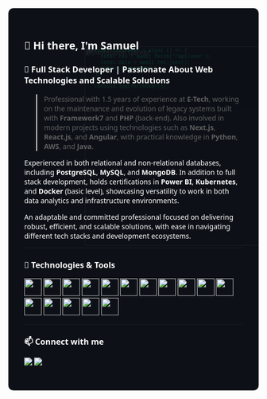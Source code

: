 <div style="position: relative; padding: 2rem; background-color: #0d1117; color: white; font-family: 'Segoe UI', sans-serif; border-radius: 10px; overflow: hidden;">

  <!-- Notebook Gamer (decorativo) -->
  <img src="https://i.imgur.com/Elwh7sV.png" alt="Notebook Gamer" style="position: absolute; top: 10%; right: -50px; width: 400px; max-width: 100%; opacity: 0.07; z-index: 0; pointer-events: none;" />

  <!-- Simulated code on screen -->
  <pre style="position: absolute; top: 70px; right: 80px; width: 250px; font-size: 10px; line-height: 1.2; color: #00ff95; font-family: 'Courier New', monospace; white-space: pre-wrap; opacity: 0.15; z-index: 1;">
const fetchUser = async () => {
  const res = await fetch('/api/user');
  const data = await res.json();
  return data.name;
};

console.log(fetchUser());
  </pre>

  <h2>👋 Hi there, I'm <strong>Samuel</strong></h2>

  <h3>💼 Full Stack Developer | Passionate About Web Technologies and Scalable Solutions</h3>

  <blockquote>
    Professional with 1.5 years of experience at <strong>E-Tech</strong>, working on the maintenance and evolution of legacy systems built with <strong>Framework7</strong> and <strong>PHP</strong> (back-end). Also involved in modern projects using technologies such as <strong>Next.js</strong>, <strong>React.js</strong>, and <strong>Angular</strong>, with practical knowledge in <strong>Python</strong>, <strong>AWS</strong>, and <strong>Java</strong>.
  </blockquote>

  <p>
    Experienced in both relational and non-relational databases, including <strong>PostgreSQL</strong>, <strong>MySQL</strong>, and <strong>MongoDB</strong>. In addition to full stack development, holds certifications in <strong>Power BI</strong>, <strong>Kubernetes</strong>, and <strong>Docker</strong> (basic level), showcasing versatility to work in both data analytics and infrastructure environments.
  </p>

  <p>
    An adaptable and committed professional focused on delivering robust, efficient, and scalable solutions, with ease in navigating different tech stacks and development ecosystems.
  </p>

  <hr />

  <h3>🔧 Technologies & Tools</h3>
  <p>
    <img src="https://cdn.jsdelivr.net/gh/devicons/devicon/icons/html5/html5-original.svg" width="35" />
    <img src="https://cdn.jsdelivr.net/gh/devicons/devicon/icons/css3/css3-original.svg" width="35" />
    <img src="https://cdn.jsdelivr.net/gh/devicons/devicon/icons/javascript/javascript-original.svg" width="35" />
    <img src="https://cdn.jsdelivr.net/gh/devicons/devicon/icons/typescript/typescript-original.svg" width="35" />
    <img src="https://cdn.jsdelivr.net/gh/devicons/devicon/icons/react/react-original.svg" width="35" />
    <img src="https://cdn.jsdelivr.net/gh/devicons/devicon/icons/nextjs/nextjs-original.svg" width="35" />
    <img src="https://cdn.jsdelivr.net/gh/devicons/devicon/icons/angularjs/angularjs-original.svg" width="35" />
    <img src="https://cdn.jsdelivr.net/gh/devicons/devicon/icons/php/php-original.svg" width="35" />
    <img src="https://cdn.jsdelivr.net/gh/devicons/devicon/icons/python/python-original.svg" width="35" />
    <img src="https://cdn.jsdelivr.net/gh/devicons/devicon/icons/java/java-original.svg" width="35" />
    <img src="https://cdn.jsdelivr.net/gh/devicons/devicon/icons/docker/docker-original.svg" width="35" />
    <img src="https://cdn.jsdelivr.net/gh/devicons/devicon/icons/kubernetes/kubernetes-plain.svg" width="35" />
    <img src="https://cdn.jsdelivr.net/gh/devicons/devicon/icons/postgresql/postgresql-original.svg" width="35" />
    <img src="https://cdn.jsdelivr.net/gh/devicons/devicon/icons/mysql/mysql-original.svg" width="35" />
    <img src="https://cdn.jsdelivr.net/gh/devicons/devicon/icons/mongodb/mongodb-original.svg" width="35" />
    <img src="https://cdn.jsdelivr.net/gh/devicons/devicon/icons/git/git-original.svg" width="35" />
  </p>

  <hr />

  <h3>📫 Connect with me</h3>
  <p>
    <a href="https://linkedin.com/in/samuelvno" target="_blank"><img src="https://img.shields.io/badge/LinkedIn-0077B5?style=for-the-badge&logo=linkedin&logoColor=white" /></a>
    <a href="mailto:samvitor53@gmail.com"><img src="https://img.shields.io/badge/Gmail-D14836?style=for-the-badge&logo=gmail&logoColor=white" /></a>
  </p>
</div>
